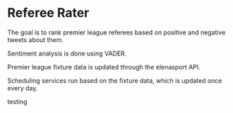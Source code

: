 # Referee Rater

The goal is to rank premier league referees based on positive and negative tweets about them.

Sentiment analysis is done using VADER.

Premier league fixture data is updated through the elenasport API.

Scheduling services run based on the fixture data, which is updated once every day.


testing